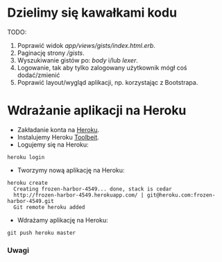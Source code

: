 # Dzielimy się kawałkami kodu

TODO:

1. Poprawić widok *app/views/gists/index.html.erb*.
2. Paginację strony */gists*.
3. Wyszukiwanie gistów po: *body* i/lub *lexer*.
4. Logowanie, tak aby tylko zalogowany użytkownik
   mógł coś dodać/zmienić
5. Poprawić layout/wygląd aplikacji, np.
   korzystając z Bootstrapa.

# Wdrażanie aplikacji na Heroku


- Zakładanie konta na [Heroku](http://www.heroku.com/).
- Instalujemy Heroku [Toolbeit](https://toolbelt.heroku.com/).
- Logujemy się na Heroku:
```
heroku login
```
- Tworzymy nową aplikację na Heroku:
```
heroku create
  Creating frozen-harbor-4549... done, stack is cedar
  http://frozen-harbor-4549.herokuapp.com/ | git@heroku.com:frozen-harbor-4549.git
  Git remote heroku added
```
- Wdrażamy aplikację na Heroku:
```
git push heroku master
```

### Uwagi
